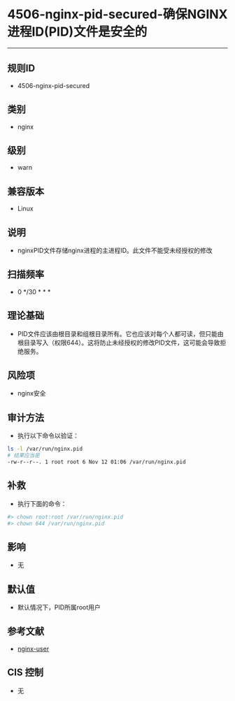 # 4506-nginx-pid-secured-确保NGINX进程ID(PID)文件是安全的
---

## 规则ID

- 4506-nginx-pid-secured


## 类别

- nginx


## 级别

- warn


## 兼容版本


- Linux




## 说明


- nginxPID文件存储nginx进程的主进程ID。此文件不能受未经授权的修改



## 扫描频率
- 0 */30 * * *

## 理论基础


- PID文件应该由根目录和组根目录所有。它也应该对每个人都可读，但只能由根目录写入（权限644）。这将防止未经授权的修改PID文件，这可能会导致拒绝服务。






## 风险项


- nginx安全



## 审计方法
- 执行以下命令以验证：

```bash
ls -l /var/run/nginx.pid
# 结果应当是
-rw-r--r--. 1 root root 6 Nov 12 01:06 /var/run/nginx.pid
```



## 补救
- 执行下面的命令：
```bash
#> chown root:root /var/run/nginx.pid
#> chown 644 /var/run/nginx.pid
```



## 影响


- 无




## 默认值


- 默认情况下，PID所属root用户




## 参考文献


- [nginx-user](http://nginx.org/en/docs/ngx_core_module.html#user)



## CIS 控制


- 无


